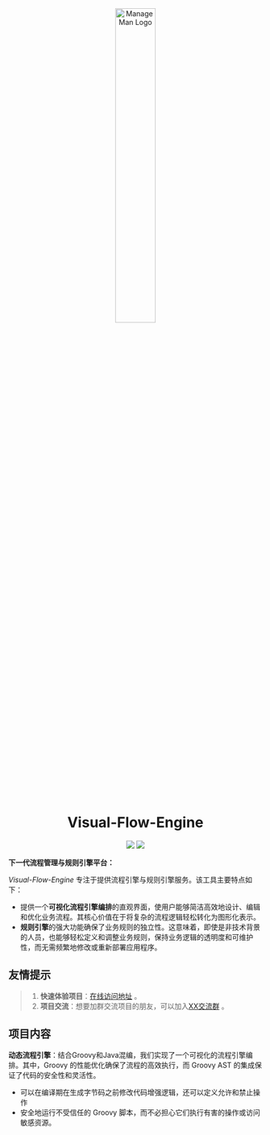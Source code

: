 <div align="center">
  <img src="https://s11.ax1x.com/2024/02/20/pFtp2U1.png" alt="ManageMan Logo" style="width:40%;" />
</div>

<h1 align="center">Visual-Flow-Engine</h1>
<div align="center">

<a href="#"><img src="https://img.shields.io/badge/github-项目地址-yellow.svg?style=plasticr"></a>
<a href="#"><img src="https://img.shields.io/badge/前端-项目地址-blueviolet.svg?style=plasticr"></a>

</div>

**下一代流程管理与规则引擎平台：**

 _Visual-Flow-Engine_ 专注于提供流程引擎与规则引擎服务。该工具主要特点如下：

- 提供一个**可视化流程引擎编排**的直观界面，使用户能够简洁高效地设计、编辑和优化业务流程。其核心价值在于将复杂的流程逻辑轻松转化为图形化表示。
- **规则引擎**的强大功能确保了业务规则的独立性。这意味着，即使是非技术背景的人员，也能够轻松定义和调整业务规则，保持业务逻辑的透明度和可维护性，而无需频繁地修改或重新部署应用程序。


## 友情提示

> 1. **快速体验项目**：[在线访问地址]() 。
> 2. **项目交流**：想要加群交流项目的朋友，可以加入[XX交流群]() 。

## 项目内容

 **动态流程引擎**：结合Groovy和Java混编，我们实现了一个可视化的流程引擎编排。其中，Groovy 的性能优化确保了流程的高效执行，而
   Groovy AST  的集成保证了代码的安全性和灵活性。
- 可以在编译期在生成字节码之前修改代码增强逻辑，还可以定义允许和禁止操作
- 安全地运行不受信任的 Groovy 脚本，而不必担心它们执行有害的操作或访问敏感资源。








